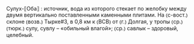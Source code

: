 ---
---

Сулух-⟦Оба⟧
: источник, вода из которого стекает по желобку между двумя вертикально поставленными каменными плитами. На ⦅с-вост.⦆ склоне ⦅возв.⦆ Тырке#3, в 0,8 км к ⦅ВСВ⦆ от ⦅г.⦆ Долгая, у тропы ⦅ср.⦆ ⦅тюрк.⦆ сулу, сувлу – «обильный влагой»; ⦅ср.⦆ савлык – здоровый, целебный.
